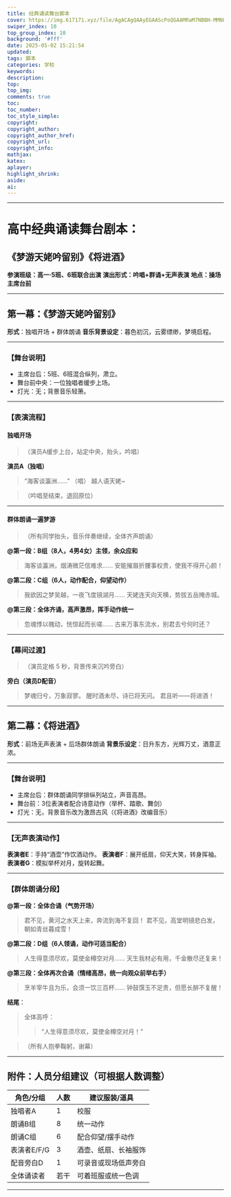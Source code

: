 ```yaml
---
title: 经典诵读舞台脚本
cover: https://img.617171.xyz/file/AgACAgQAAyEGAAScPoQGAAMRaM7NBBH-MMNLPvDZXcR9aGZuhx0AAhXJMRtSUXFS5aWU94B4jHgBAAMCAAN5AAM2BA.png
swiper_index: 10
top_group_index: 10
background: '#fff'
date: 2025-05-02 15:21:54
updated:
tags: 脚本
categories: 学校
keywords:
description:
top:
top_img:
comments: true
toc:
toc_number:
toc_style_simple:
copyright:
copyright_author:
copyright_author_href:
copyright_url:
copyright_info:
mathjax:
katex:
aplayer:
highlight_shrink:
aside:
ai:
---
```

---

# 高中经典诵读舞台剧本：

## 《梦游天姥吟留别》《将进酒》

**参演班级：高一·5班、6班联合出演**
**演出形式：吟唱+群诵+无声表演**
**地点：操场主席台前**

---

## 第一幕：《梦游天姥吟留别》

**形式**：独唱开场 + 群体朗诵
**音乐背景设定**：暮色初沉，云雾缥缈，梦境启程。

---

### 【舞台说明】

* 主席台后：5班、6班混合纵列，肃立。
* 舞台前中央：一位独唱者缓步上场。
* 灯光：无；背景音乐轻箫。

---

### 【表演流程】

#### 独唱开场

> （演员A缓步上台，站定中央，抬头，吟唱）

**演员A（独唱）**

> “海客谈瀛洲……”
> （唱）
>  越人语天姥~

> （吟唱至结束，退回原位）

---

#### 群体朗诵一遍梦游

> （所有同学抬头，音乐伴奏继续，全体齐声朗诵）

**@第一段：B组（8人，4男4女）主领，余众应和**

> 海客谈瀛洲，烟涛微茫信难求……
> 安能摧眉折腰事权贵，使我不得开心颜！

**@第二段：C组（6人，动作配合，仰望动作）**

> 我欲因之梦吴越，一夜飞度镜湖月……
> 天姥连天向天横，势拔五岳掩赤城。

**@第三段：全体齐诵，高声激昂，挥手动作统一**

> 忽魂悸以魄动，恍惊起而长嗟……
> 古来万事东流水，别君去兮何时还？

---

### 【幕间过渡】

> （演员定格 5 秒，背景传来沉吟旁白）

**旁白（演员D配音）**

> 梦魂归兮，万象寂寥。
> 醒时酒未尽，诗已将天问。
> 君且听——将进酒！

---

## 第二幕：《将进酒》

**形式**：前场无声表演 + 后场群体朗诵
**背景乐设定**：日升东方，光辉万丈，酒意正浓。

---

### 【舞台说明】

* 主席台后：群体朗诵同学排纵列站立，声音高昂。
* 舞台前：3位表演者配合诗意动作（举杯、踏歌、舞剑）
* 灯光：无，背景音乐改为激昂古风（《将进酒》改编音乐）

---

### 【无声表演动作】

**表演者E**：手持“酒壶”作饮酒动作。
**表演者F**：展开纸扇，仰天大笑，转身挥袖。
**表演者G**：模拟举杯对月，旋转起舞。

---

### 【群体朗诵分段】

**@第一段：全体合诵（气势开场）**

> 君不见，黄河之水天上来，奔流到海不复回！
> 君不见，高堂明镜悲白发，朝如青丝暮成雪！

**@第二段：D组（6人领诵，动作可适当配合）**

> 人生得意须尽欢，莫使金樽空对月……
> 天生我材必有用，千金散尽还复来！

**@第三段：全体再次合诵（情绪高昂，统一向观众前举右手）**

> 烹羊宰牛且为乐，会须一饮三百杯……
> 钟鼓馔玉不足贵，但愿长醉不复醒！

**结尾**：

> 全体高呼：
>
> > “人生得意须尽欢，莫使金樽空对月！”

> （所有人抱拳鞠躬，谢幕）

---

## 附件：人员分组建议（可根据人数调整）

| 角色/分组    | 人数 | 建议服装/道具    |
| -------- | -- | ---------- |
| 独唱者A     | 1  | 校服     |
| 朗诵B组     | 8  | 统一动作  |
| 朗诵C组     | 6  | 配合仰望/摆手动作  |
| 表演者E/F/G | 3  | 酒壶、纸扇、长袖服饰 |
| 配音旁白D    | 1  | 可录音或现场低声旁白 |
| 全体诵读者    | 若干 | 可着班服或统一色调  |

---

